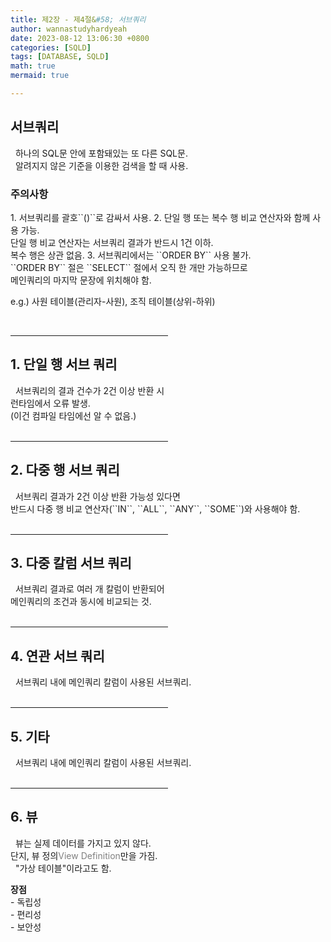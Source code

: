```yaml
---
title: 제2장 - 제4절&#58; 서브쿼리
author: wannastudyhardyeah
date: 2023-08-12 13:06:30 +0800
categories: [SQLD]
tags: [DATABASE, SQLD]
math: true
mermaid: true

---
```

<h2 id="subquery"><b>서브쿼리</b></h2>
&nbsp;&nbsp;하나의 SQL문 안에 포함돼있는 또 다른 SQL문.<br>
&nbsp;&nbsp;알려지지 않은 기준을 이용한 검색을 할 때 사용.<br>

<h3 id="consider-h3">주의사항</h3>
1. 서브쿼리를 괄호``()``로 감싸서 사용.
2. 단일 행 또는 복수 행 비교 연산자와 함께 사용 가능.<br>
단일 행 비교 연산자는 서브쿼리 결과가 반드시 1건 이하.<br>
복수 행은 상관 없음.
3. 서브쿼리에서는 ``ORDER BY`` 사용 불가.<br>
``ORDER BY`` 절은 ``SELECT`` 절에서 오직 한 개만 가능하므로<br>
메인쿼리의 마지막 문장에 위치해야 함.<br>

e.g.) 사원 테이블(관리자-사원), 조직 테이블(상위-하위)

<br>
<hr width="50%">
<h2 id="single-row"><b>1. 단일 행 서브 쿼리</b></h2>
&nbsp;&nbsp;서브쿼리의 결과 건수가 2건 이상 반환 시<br>
런타임에서 오류 발생.<br>
(이건 컴파일 타임에선 알 수 없음.)<br>

<br>
<hr width="50%">
<h2 id="multi-row"><b>2. 다중 행 서브 쿼리</b></h2>
&nbsp;&nbsp;서브쿼리 결과가 2건 이상 반환 가능성 있다면<br>
반드시 다중 행 비교 연산자(``IN``, ``ALL``, ``ANY``, ``SOME``)와 사용해야 함.<br>

<br>
<hr width="50%">
<h2 id="multi-col"><b>3. 다중 칼럼 서브 쿼리</b></h2>
&nbsp;&nbsp;서브쿼리 결과로 여러 개 칼럼이 반환되어<br>
메인쿼리의 조건과 동시에 비교되는 것.<br>

<br>
<hr width="50%">
<h2 id="correlated"><b>4. 연관 서브 쿼리</b></h2>
&nbsp;&nbsp;서브쿼리 내에 메인쿼리 칼럼이 사용된 서브쿼리.<br>

<br>
<hr width="50%">
<h2 id="etc"><b>5. 기타</b></h2>
&nbsp;&nbsp;서브쿼리 내에 메인쿼리 칼럼이 사용된 서브쿼리.<br>

<br>
<hr width="50%">
<h2 id="view"><b>6. 뷰</b></h2>
&nbsp;&nbsp;뷰는 실제 데이터를 가지고 있지 않다.<br>
단지, 뷰 정의<span style="color: #808080;">View Definition</span>만을 가짐.<br>
&nbsp;&nbsp;"가상 테이블"이라고도 함.<br>

<b>장점</b><br>
\- 독립성<br>
\- 편리성<br>
\- 보안성<br>
